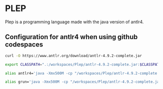 # PLEP

Plep is a programming language made with the java version of antlr4.



## Configuration for antlr4 when using github codespaces

```bash
curl -O https://www.antlr.org/download/antlr-4.9.2-complete.jar

export CLASSPATH=".:/workspaces/Plep/antlr-4.9.2-complete.jar:$CLASSPATH"

alias antlr4='java -Xmx500M -cp "/workspaces/Plep/antlr-4.9.2-complete.jar:$CLASSPATH" org.antlr.v4.Tool'

alias grun='java -Xmx500M -cp "/workspaces/Plep/antlr-4.9.2-complete.jar:$CLASSPATH" org.antlr.v4.gui.TestRig'
```
